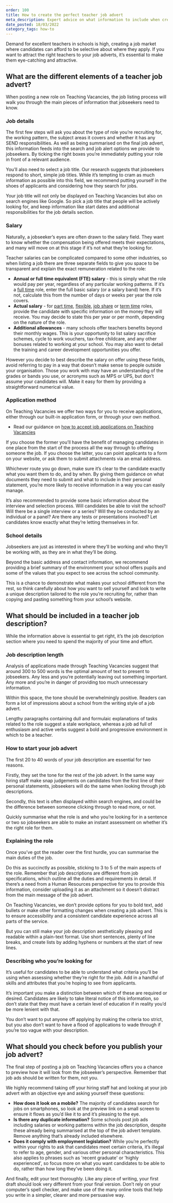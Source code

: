 ```yaml
---
order: 100
title: How to create the perfect teacher job advert
meta_description: Expert advice on what information to include when creating a job advert, from the job title all the way through to how to apply.
date_posted: 18/03/2022
category_tags: how-to
---
```


Demand for excellent teachers in schools is high, creating a job market where candidates can afford to be selective about where they apply. If you want to attract the right teachers to your job adverts, it’s essential to make them eye-catching and attractive.

## What are the different elements of a teacher job advert?

When posting a new role on Teaching Vacancies, the job listing process will walk you through the main pieces of information that jobseekers need to know.

### Job details

The first few steps will ask you about the type of role you’re recruiting for, the working pattern, the subject areas it covers and whether it has any SEND responsibilities. As well as being summarised on the final job advert, this information feeds into the search and job alert options we provide to jobseekers. By ticking the right boxes you’re immediately putting your role in front of a relevant audience.

You’ll also need to select a job title. Our research suggests that jobseekers respond to short, simple job titles. While it’s tempting to cram as much information as possible into this field, we recommend putting yourself in the shoes of applicants and considering how they search for jobs.

Your job title will not only be displayed on Teaching Vacancies but also on search engines like Google. So pick a job title that people will be actively looking for, and keep information like start dates and additional responsibilities for the job details section.

### Salary

Naturally, a jobseeker’s eyes are often drawn to the salary field. They want to know whether the compensation being offered meets their expectations, and many will move on at this stage if it’s not what they’re looking for.

Teacher salaries can be complicated compared to some other industries, so when listing a job there are three separate fields to give you space to be transparent and explain the exact remuneration related to the role:

* **Annual or full time equivalent (FTE) salary** - this is simply what the role would pay per year, regardless of any particular working patterns. If it’s a [full time](/full-time-school-jobs) role, enter the full basic salary (or a salary band) here. If it’s not, calculate this from the number of days or weeks per year the role covers.
* **Actual salary** - for [part time](/part-time-school-jobs), [flexible](/flexible-working-jobs-in-schools), [job share](/school-job-shares) or [term time](/school-term-time-jobs) roles, provide the candidate with specific information on the money they will receive. You may decide to state this per year or per month, depending on the nature of the role.
* **Additional allowances** - many schools offer teachers benefits beyond their monthly wages. This is your opportunity to list salary sacrifice schemes, cycle to work vouchers, tax-free childcare, and any other bonuses related to working at your school. You may also want to detail the training and career development opportunities you offer.

However you decide to best describe the salary on offer using these fields, avoid referring to pay in a way that doesn’t make sense to people outside your organisation. Those you work with may have an understanding of the grades or bands you use, or acronyms such as MPS or UPS, but don’t assume your candidates will. Make it easy for them by providing a straightforward numerical value.

### Application method
On Teaching Vacancies we offer two ways for you to receive applications, either through our built-in application form, or through your own method.

* Read our guidance on [how to accept job applications on Teaching Vacancies](/get-help-hiring/accepting-job-applications-on-teaching-vacancies)

If you choose the former you’ll have the benefit of managing candidates in one place from the start of the process all the way through to offering someone the job. If you choose the latter, you can point applicants to a form on your website, or ask them to submit attachments via an email address.

Whichever route you go down, make sure it’s clear to the candidate exactly what you want them to do, and by when. By giving them guidance on what documents they need to submit and what to include in their personal statement, you’re more likely to receive information in a way you can easily manage.

It’s also recommended to provide some basic information about the interview and selection process. Will candidates be able to visit the school? Will there be a single interview or a series? Will they be conducted by an individual or a panel? Are there any tests or presentations involved? Let candidates know exactly what they’re letting themselves in for.

### School details

Jobseekers are just as interested in where they’ll be working and who they’ll be working with, as they are in what they’ll be doing.

Beyond the basic address and contact information, we recommend providing a brief summary of the environment your school offers pupils and some of the values that you expect to see across the school community.

This is a chance to demonstrate what makes your school different from the rest, so think carefully about how you want to sell yourself and look to write a unique description tailored to the role you’re recruiting for, rather than copying and pasting something from your school’s website.

## What should be included in a teacher job description?

While the information above is essential to get right, it’s the job description section where you need to spend the majority of your time and effort.

### Job description length

Analysis of applications made through Teaching Vacancies suggest that around 300 to 500 words is the optimal amount of text to present to jobseekers. Any less and you’re potentially leaving out something important. Any more and you’re in danger of providing too much unnecessary information.

Within this space, the tone should be overwhelmingly positive. Readers can form a lot of impressions about a school from the writing style of a job advert.

Lengthy paragraphs containing dull and formulaic explanations of tasks related to the role suggest a stale workplace, whereas a job ad full of enthusiasm and active verbs suggest a bold and progressive environment in which to be a teacher.

### How to start your job advert

The first 20 to 40 words of your job description are essential for two reasons.

Firstly, they set the tone for the rest of the job advert. In the same way hiring staff make snap judgements on candidates from the first line of their personal statements, jobseekers will do the same when looking through job descriptions.

Secondly, this text is often displayed within search engines, and could be the difference between someone clicking through to read more, or not.

Quickly summarise what the role is and who you’re looking for in a sentence or two so jobseekers are able to make an instant assessment on whether it’s the right role for them.

### Explaining the role

Once you’ve got the reader over the first hurdle, you can summarise the main duties of the job.

Do this as succinctly as possible, sticking to 3 to 5 of the main aspects of the role. Remember that job descriptions are different from job specifications, which outline all the duties and requirements in detail. If there’s a need from a Human Resources perspective for you to provide this information, consider uploading it as an attachment so it doesn’t distract from the main message of the job advert. 

On Teaching Vacancies, we don’t provide options for you to bold text, add bullets or make other formatting changes when creating a job advert. This is to ensure accessibility and a consistent candidate experience across all parts of the service. 

But you can still make your job description aesthetically pleasing and readable within a plain-text format. Use short sentences, plenty of line breaks, and create lists by adding hyphens or numbers at the start of new lines.

### Describing who you’re looking for

It’s useful for candidates to be able to understand what criteria you’ll be using when assessing whether they’re right for the job. Add in a handful of skills and attributes that you’re hoping to see from applicants.

It’s important you make a distinction between which of these are required or desired. Candidates are likely to take literal notice of this information, so don’t state that they must have a certain level of education if in reality you’d be more lenient with that. 

You don’t want to put anyone off applying by making the criteria too strict, but you also don’t want to have a flood of applications to wade through if you’re too vague with your description.

## What should you check before you publish your job advert?

The final step of posting a job on Teaching Vacancies offers you a chance to preview how it will look from the jobseeker’s perspective. Remember that job ads should be written for them, not you.

We highly recommend taking off your hiring staff hat and looking at your job advert with an objective eye and asking yourself these questions:

* **How does it look on a mobile?** The majority of candidates search for jobs on smartphones, so look at the preview link on a small screen to ensure it flows as you’d like it to and it’s pleasing to the eye.
* **Is there any duplicate information?** Some schools post job ads including salaries or working patterns within the job description, despite these already being summarised at the top of the job advert template. Remove anything that’s already included elsewhere.
* **Does it comply with employment legislation?** While you’re perfectly within your rights to ask that candidates meet certain criteria, it’s illegal to refer to age, gender, and various other personal characteristics. This also applies to phrases such as 'recent graduate' or 'highly experienced', so focus more on what you want candidates to be able to do, rather than how long they’ve been doing it.

And finally, edit your text thoroughly. Like any piece of writing, your first draft should look very different from your final version. Don’t rely on your computer’s spell checker, and make use of the many online tools that help you write in a simpler, clearer and more persuasive way.
